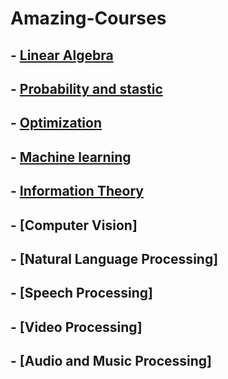 # Amazing-Courses
## - [Linear Algebra](https://github.com/badripatro/Amazing-Courses/blob/master/Amazing%20Linear%20Algebra)
## - [Probability and stastic](https://github.com/badripatro/Amazing-Courses/blob/master/Amazing_Probability_Stastic.md)
## - [Optimization](https://github.com/badripatro/Amazing-Courses/edit/master/Amazing_optimization.md)
## - [Machine learning](https://github.com/badripatro/Amazing-Courses/blob/master/Amazing_Machine_Learning.md)
## - [Information Theory](https://github.com/badripatro/Amazing-Courses/blob/master/Amazing_Information_Theory.md)
## - [Computer Vision]
## - [Natural Language Processing]
## - [Speech Processing]
## - [Video Processing]
## - [Audio and Music Processing]
